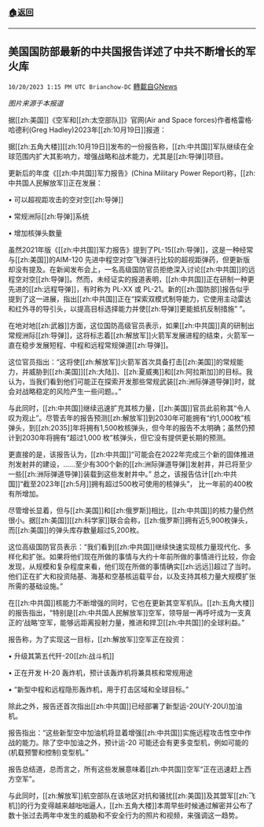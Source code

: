 ###  [:house:返回](README.md)
---


## 美国国防部最新的中共国报告详述了中共不断增长的军火库
`10/20/2023 1:15 PM UTC Brianchow-DC` [轉載自GNews](https://gnews.org/articles/1859518)

*图片来源于本报道*

据[[zh:美国]]《空军和[[zh:太空部队]]》官网(Air and Space forces)作者格雷格·哈德利(Greg Hadley)2023年[[zh:10月19日]]报道：

据[[zh:五角大楼]][[zh:10月19日]]发布的一份报告称，[[zh:中共国]]军队继续在全球范围内扩大其影响力，增强战略和战术能力，尤其是[[zh:导弹]]项目。

更新后的年度《[[zh:中共国]]军力报告》(China Military Power Report)称，[[zh:中共国人民解放军]]正在发展：

•  可以超视距攻击的空对空[[zh:导弹]]

•  常规洲际[[zh:导弹]]系统

•  增加核弹头数量

虽然2021年版《[[zh:中共国]]军力报告》提到了PL-15[[zh:导弹]]，这是一种经常与[[zh:美国]]的AIM-120 先进中程空对空飞弹进行比较的超视距弹药，但更新版却没有提及。在新闻发布会上，一名高级国防官员拒绝深入讨论[[zh:中共国]]的远程空对空[[zh:导弹]]。然而，未经证实的报道表明，[[zh:中共国]]正在研制一种更先进的[[zh:远程导弹]]，有时称为 PL-XX 或 PL-21。新的[[zh:国防部]]报告似乎提到了这一进展，指出[[zh:中共国]]正在“探索双模式制导能力，它使用主动雷达和红外寻的导引头，以提高目标选择能力并使[[zh:导弹]]更能抵抗反制措施” ”。

在地对地[[zh:武器]]方面，这位国防高级官员表示，如果[[zh:中共国]]真的研制出常规洲际[[zh:导弹]]，这将标志着[[zh:解放军]]火箭军发展进程的结束，火箭军一直在稳步发展短程、中程和远程常规弹道[[zh:导弹]]。  

这位官员指出：“这将使[[zh:解放军]]火箭军首次具备打击[[zh:美国]]的常规能力，并威胁到[[zh:美国]][[zh:大陆]]、[[zh:夏威夷]]和[[zh:阿拉斯加]]的目标。我认为，当我们看到他们可能正在探索开发那些常规武装[[zh:洲际弹道导弹]]时，就会对战略稳定的风险产生一些问题。。”

与此同时，[[zh:中共国]]继续迅速扩充其核力量，[[zh:美国]]官员此前称其“令人叹为观止”。尽管去年的报告预测[[zh:解放军]]到2030年可能拥有“约1,000枚”核弹头，到[[zh:2035]]年将拥有1,500枚核弹头，但今年的报告不太明确；虽然仍预计到2030年将拥有“超过1,000 枚”核弹头，但它没有提供更长期的预测。 

更直接的是，该报告认为，[[zh:中共国]]“可能会在2022年完成三个新的固体推进剂发射井的建设，......至少有300个新的[[zh:洲际弹道导弹]]发射井，并已将至少一些[[zh:洲际弹道导弹]]装载到这些发射井中。” 总之，该报告估计[[zh:中共国]]“截至2023年[[zh:5月]]拥有超过500枚可使用的核弹头”， 比一年前的400枚有所增加。

尽管增长显着，但与[[zh:美国]]和[[zh:俄罗斯]]相比，[[zh:中共国]]的核力量仍然很小。据[[zh:美国]][[zh:科学家]]联合会称，[[zh:俄罗斯]]拥有近5,900枚弹头，而[[zh:美国]]的弹头库存数量超过5,200枚。

这位高级国防官员表示：“我们看到[[zh:中共国]]继续快速实现核力量现代化、多样化和扩张。如果将他们现在所做的事情与大约十年前所做的事情进行比较，你会发现，从规模和复杂程度来看，他们现在所做的事情确实[[zh:远远]]超过了当时。他们正在扩大和投资陆基、海基和空基核运载平台，以及支持其核力量大规模扩张所需的基础设施。”

在[[zh:中共国]]核能力不断增强的同时，它也在更新其空军机队。[[zh:五角大楼]]的报告指出，“特别是[[zh:中共国人民解放军]]空军，领导层一再呼吁成为一支真正的‘战略’空军，能够远距离投射力量，推进和捍卫[[zh:中共国]]的全球利益。”

报告称，为了实现这一目标，[[zh:解放军]]空军正在投资： 

•  升级其第五代歼\-20[[zh:战斗机]]

•  正在开发 H-20 轰炸机，预计该轰炸机将兼具核和常规用途

•  “新型中程和远程隐形轰炸机，用于打击区域和全球目标。”

除此之外，报告还首次指出[[zh:中共国]]已经部署了新型运\-20U(Y-20U)加油机。

报告指出：“这些新型空中加油机将显着增强[[zh:中共国]]实施远程攻击性空中作战的能力。除了空中加油之外，预计运\-20 可能还会有更多变型机，例如可能的(机载预警和控制)变型机。”

报告总结道，总而言之，所有这些发展意味着[[zh:中共国]]空军“正在迅速赶上西方空军”。

与此同时，[[zh:解放军]]航空部队在该地区对抗和骚扰[[zh:美国]]及其盟军[[zh:飞机]]的行为变得越来越咄咄逼人，[[zh:五角大楼]]本周早些时候通过解密并公布了数十张过去两年中发生的威胁和不安全行为的照片和视频，来强调这一趋势。
